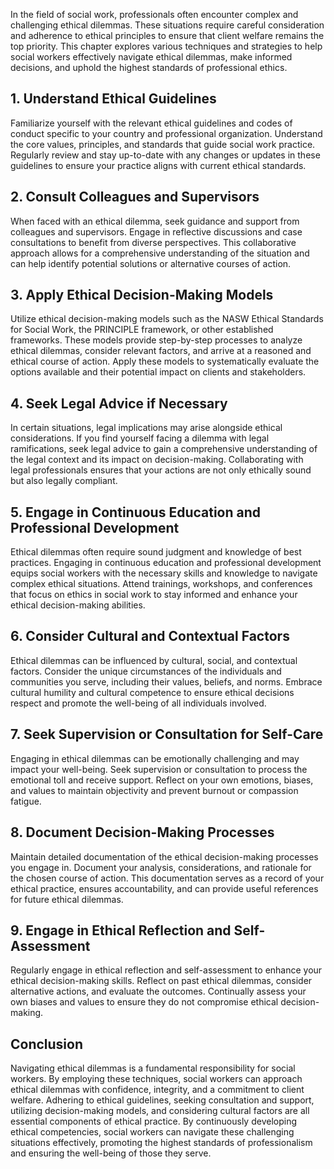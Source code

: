 
In the field of social work, professionals often encounter complex and challenging ethical dilemmas. These situations require careful consideration and adherence to ethical principles to ensure that client welfare remains the top priority. This chapter explores various techniques and strategies to help social workers effectively navigate ethical dilemmas, make informed decisions, and uphold the highest standards of professional ethics.

## 1\. Understand Ethical Guidelines

Familiarize yourself with the relevant ethical guidelines and codes of conduct specific to your country and professional organization. Understand the core values, principles, and standards that guide social work practice. Regularly review and stay up-to-date with any changes or updates in these guidelines to ensure your practice aligns with current ethical standards.

## 2\. Consult Colleagues and Supervisors

When faced with an ethical dilemma, seek guidance and support from colleagues and supervisors. Engage in reflective discussions and case consultations to benefit from diverse perspectives. This collaborative approach allows for a comprehensive understanding of the situation and can help identify potential solutions or alternative courses of action.

## 3\. Apply Ethical Decision-Making Models

Utilize ethical decision-making models such as the NASW Ethical Standards for Social Work, the PRINCIPLE framework, or other established frameworks. These models provide step-by-step processes to analyze ethical dilemmas, consider relevant factors, and arrive at a reasoned and ethical course of action. Apply these models to systematically evaluate the options available and their potential impact on clients and stakeholders.

## 4\. Seek Legal Advice if Necessary

In certain situations, legal implications may arise alongside ethical considerations. If you find yourself facing a dilemma with legal ramifications, seek legal advice to gain a comprehensive understanding of the legal context and its impact on decision-making. Collaborating with legal professionals ensures that your actions are not only ethically sound but also legally compliant.

## 5\. Engage in Continuous Education and Professional Development

Ethical dilemmas often require sound judgment and knowledge of best practices. Engaging in continuous education and professional development equips social workers with the necessary skills and knowledge to navigate complex ethical situations. Attend trainings, workshops, and conferences that focus on ethics in social work to stay informed and enhance your ethical decision-making abilities.

## 6\. Consider Cultural and Contextual Factors

Ethical dilemmas can be influenced by cultural, social, and contextual factors. Consider the unique circumstances of the individuals and communities you serve, including their values, beliefs, and norms. Embrace cultural humility and cultural competence to ensure ethical decisions respect and promote the well-being of all individuals involved.

## 7\. Seek Supervision or Consultation for Self-Care

Engaging in ethical dilemmas can be emotionally challenging and may impact your well-being. Seek supervision or consultation to process the emotional toll and receive support. Reflect on your own emotions, biases, and values to maintain objectivity and prevent burnout or compassion fatigue.

## 8\. Document Decision-Making Processes

Maintain detailed documentation of the ethical decision-making processes you engage in. Document your analysis, considerations, and rationale for the chosen course of action. This documentation serves as a record of your ethical practice, ensures accountability, and can provide useful references for future ethical dilemmas.

## 9\. Engage in Ethical Reflection and Self-Assessment

Regularly engage in ethical reflection and self-assessment to enhance your ethical decision-making skills. Reflect on past ethical dilemmas, consider alternative actions, and evaluate the outcomes. Continually assess your own biases and values to ensure they do not compromise ethical decision-making.

## Conclusion

Navigating ethical dilemmas is a fundamental responsibility for social workers. By employing these techniques, social workers can approach ethical dilemmas with confidence, integrity, and a commitment to client welfare. Adhering to ethical guidelines, seeking consultation and support, utilizing decision-making models, and considering cultural factors are all essential components of ethical practice. By continuously developing ethical competencies, social workers can navigate these challenging situations effectively, promoting the highest standards of professionalism and ensuring the well-being of those they serve.
